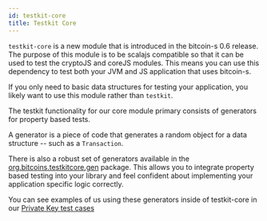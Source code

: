 ```yaml
---
id: testkit-core
title: Testkit Core
---
```


`testkit-core` is a new module that is introduced in the bitcoin-s 0.6 release.
The purpose of this module is to be scalajs compatible so that it can be used
to test the cryptoJS and coreJS modules. This means you can use this dependency
to test both your JVM and JS application that uses bitcoin-s.

If you only need to basic data structures for testing your application, you likely want
to use this module rather than `testkit`.

The testkit functionality for our core module primary consists of generators for property based tests.

A generator is a piece of code that generates a random object for a data structure -- such as a `Transaction`.

There is also a robust set of generators available in the [org.bitcoins.testkitcore.gen](../../testkit-core/src/main/scala/org/bitcoins/testkitcore/gen) package.
This allows you to integrate property based testing into your library and feel confident about implementing your application specific logic correctly.

You can see examples of us using these generators inside of testkit-core in our [Private Key test cases](../../crypto-test/src/test/scala/org/bitcoins/crypto/ECPrivateKeyTest.scala)